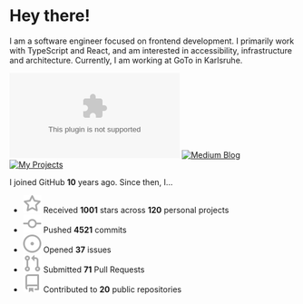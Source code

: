 # Hey there!

I am a software engineer focused on frontend development. I primarily work with TypeScript and React, and am interested in accessibility, infrastructure and architecture. Currently, I am working at GoTo in Karlsruhe.

[![Homepage](https://flat.badgen.net/badge/Homepage/lukasbach.com?icon=chrome&color=blue)](https://lukasbach.com)
[![Medium Blog](https://flat.badgen.net/badge/Medium%20Blog/@lukasbach?icon=medium&color=yellow)](https://medium.com/@lukasbach)
[![My Projects](https://flat.badgen.net/badge/All%20Projects/lukasbach.com%2Fprojects?icon=github&color=purple)](https://lukasbach.com/projects)

I joined GitHub **10** years ago. Since then, I...

- ![](./icons/star.svg) Received **1001** stars across **120** personal projects
- ![](./icons/commit.svg) Pushed **4521** commits
- ![](./icons/issues.svg) Opened **37** issues
- ![](./icons/pr.svg) Submitted **71** Pull Requests
- ![](./icons/repo.svg) Contributed to **20** public repositories
